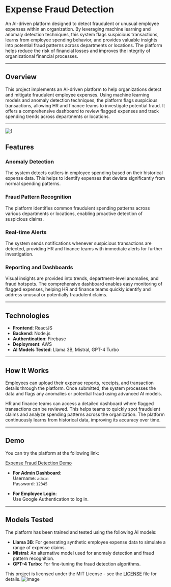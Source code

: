 # Expense Fraud Detection

An AI-driven platform designed to detect fraudulent or unusual employee expenses within an organization. By leveraging machine learning and anomaly detection techniques, this system flags suspicious transactions, learns from employee spending behavior, and provides valuable insights into potential fraud patterns across departments or locations. The platform helps reduce the risk of financial losses and improves the integrity of organizational financial processes.

---

## Overview

This project implements an AI-driven platform to help organizations detect and mitigate fraudulent employee expenses. Using machine learning models and anomaly detection techniques, the platform flags suspicious transactions, allowing HR and finance teams to investigate potential fraud. It offers a comprehensive dashboard to review flagged expenses and track spending trends across departments or locations.

---
![1](https://github.com/user-attachments/assets/79299044-21d5-46a9-83c3-341e0a754b71)

## Features

### Anomaly Detection

The system detects outliers in employee spending based on their historical expense data. This helps to identify expenses that deviate significantly from normal spending patterns.

### Fraud Pattern Recognition

The platform identifies common fraudulent spending patterns across various departments or locations, enabling proactive detection of suspicious claims.

### Real-time Alerts

The system sends notifications whenever suspicious transactions are detected, providing HR and finance teams with immediate alerts for further investigation.

### Reporting and Dashboards

Visual insights are provided into trends, department-level anomalies, and fraud hotspots. The comprehensive dashboard enables easy monitoring of flagged expenses, helping HR and finance teams quickly identify and address unusual or potentially fraudulent claims.

---

## Technologies

- **Frontend**: ReactJS
- **Backend**: Node.js
- **Authentication**: Firebase
- **Deployment**: AWS
- **AI Models Tested**: Llama 3B, Mistral, GPT-4 Turbo

---

## How It Works

Employees can upload their expense reports, receipts, and transaction details through the platform. Once submitted, the system processes the data and flags any anomalies or potential fraud using advanced AI models.

HR and finance teams can access a detailed dashboard where flagged transactions can be reviewed. This helps teams to quickly spot fraudulent claims and analyze spending patterns across the organization. The platform continuously learns from historical data, improving its accuracy over time.

---

## Demo

You can try the platform at the following link:

[Expense Fraud Detection Demo](http://54.162.232.80:5173/)

- **For Admin Dashboard**:  
  Username: `admin`  
  Password: `12345`

- **For Employee Login**:  
  Use Google Authentication to log in.

---

## Models Tested

The platform has been trained and tested using the following AI models:

- **Llama 3B**: For generating synthetic employee expense data to simulate a range of expense claims.
- **Mistral**: An alternative model used for anomaly detection and fraud pattern recognition.
- **GPT-4 Turbo**: For fine-tuning the fraud detection algorithms.





This project is licensed under the MIT License - see the [LICENSE](LICENSE) file for details.
![image](https://github.com/user-attachments/assets/a6fbf68c-1645-469a-88d6-c9009404e0ec)

